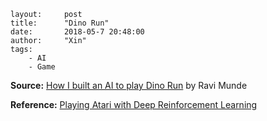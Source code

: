 ```
layout:     post
title:      "Dino Run"
date:       2018-05-7 20:48:00
author:     "Xin"
tags:
    - AI
    - Game
```

**Source:** [How I built an AI to play Dino Run](https://medium.com/acing-ai/how-i-build-an-ai-to-play-dino-run-e37f37bdf153) by Ravi Munde 

**Reference:** [Playing Atari with Deep Reinforcement Learning](https://www.cs.toronto.edu/~vmnih/docs/dqn.pdf)

[](/img/dino1.png)

[](/img/dino2.png)

